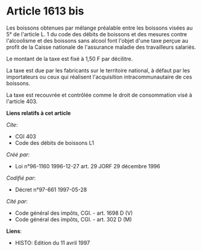 # Article 1613 bis

Les boissons obtenues par mélange préalable entre les boissons visées au 5° de l'article L. 1 du code des débits de boissons
et des mesures contre l'alcoolisme et des boissons sans alcool font l'objet d'une taxe perçue au profit de la Caisse
nationale de l'assurance maladie des travailleurs salariés.

Le montant de la taxe est fixé à 1,50 F par décilitre.

La taxe est due par les fabricants sur le territoire national, à défaut par les importateurs ou ceux qui réalisent
l'acquisition intracommunautaire de ces boissons.

La taxe est recouvrée et contrôlée comme le droit de consommation visé à l'article 403.

**Liens relatifs à cet article**

_Cite_:

  - CGI 403
  - Code des débits de boissons L1

_Créé par_:

  - Loi n°96-1160 1996-12-27 art. 29 JORF 29 décembre 1996

_Codifié par_:

  - Décret n°97-661 1997-05-28

_Cité par_:

  - Code général des impôts, CGI. - art. 1698 D (V)
  - Code général des impôts, CGI. - art. 302 D (M)

**Liens**:

  - HISTO: Edition du 11 avril 1997
